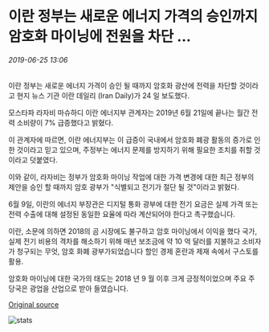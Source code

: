 # 이란 정부는 새로운 에너지 가격의 승인까지 암호화 마이닝에 전원을 차단 ...

###### 2019-06-25 13:06

이란 정부는 새로운 에너지 가격이 승인 될 때까지 암호화 광산에 전력을 차단할 것이라고 현지 뉴스 기관 이란 데일리 (Iran Daily)가 24 일 보도했다.

모스타파 라자비 마슈하디 이란 에너지부 관계자는 2019년 6월 21일에 끝나는 월간 전력 소비량이 7% 급증했다고 밝혔다.

이 관계자에 따르면, 이란 에너지부는 이 급증이 국내에서 암호화 폐광 활동의 증가로 인한 것이라고 믿고 있으며, 주정부는 에너지 문제를 방지하기 위해 필요한 조치를 취할 것이라고 덧붙였다.

이와 같이, 라자비는 정부가 암호화 마이닝 작업에 대한 가격 변경에 대한 최근 정부의 제안을 승인 할 때까지 암호 광부가 "식별되고 전기가 절단 될 것"이라고 밝혔다.

6월 9일, 이란의 에너지 부장관은 디지털 통화 광부에 대한 전기 요금은 실제 가격 또는 전력 수출에 대해 설정된 동일한 요율에 따라 계산되어야 한다고 촉구했습니다.

이란, 소문에 의하면 2018의 곰 시장에도 불구하고 암호 마이닝에서 이익을 했다 국가, 실제 전기 비용의 격차를 해소하기 위해 매년 보조금에 약 10 억 달러를 지불하고 소비자가 청구되는 무엇, 암호 화폐 광부가되었습니다 할인 경제 혼란과 제재 속에서 구스토를 활용.

암호화 마이닝에 대한 국가의 태도는 2018 년 9 월 이후 크게 긍정적이었으며 주요 주 당국은 광업을 산업으로 받아 들였습니다.

[Original source](https://cointelegraph.com/news/iranian-government-to-cut-off-power-to-crypto-mining-until-approval-of-new-energy-prices)

![stats](https://c.statcounter.com/11760860/0/a89fa40b/1/ "stats")